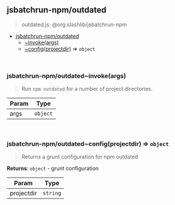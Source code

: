 
<br><a name="module_jsbatchrun-npm/outdated"></a>

## jsbatchrun-npm/outdated
> outdated.js: @org.slashlib/jsbatchrun-npm


* [jsbatchrun-npm/outdated](#module_jsbatchrun-npm/outdated)
    * [~invoke(args)](#module_jsbatchrun-npm/outdated..invoke)
    * [~config(projectdir)](#module_jsbatchrun-npm/outdated..config) ⇒ <code>object</code>


<br><a name="module_jsbatchrun-npm/outdated..invoke"></a>

### jsbatchrun-npm/outdated~invoke(args)
> Run `npm outdated` for a number of project directories.


| Param | Type |
| --- | --- |
| args | <code>object</code> | 


<br><a name="module_jsbatchrun-npm/outdated..config"></a>

### jsbatchrun-npm/outdated~config(projectdir) ⇒ <code>object</code>
> Returns a grunt configuration for npm outdated

**Returns**: <code>object</code> - grunt configuration  

| Param | Type |
| --- | --- |
| projectdir | <code>string</code> | 

